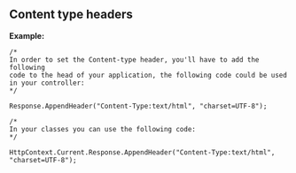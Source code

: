
Content type headers
-------

**Example:**


    /*
    In order to set the Content-type header, you'll have to add the following 
    code to the head of your application, the following code could be used in your controller:
    */
    
    Response.AppendHeader("Content-Type:text/html", "charset=UTF-8"); 

	/*
	In your classes you can use the following code:
	*/
	
	HttpContext.Current.Response.AppendHeader("Content-Type:text/html", "charset=UTF-8");
	

	


	